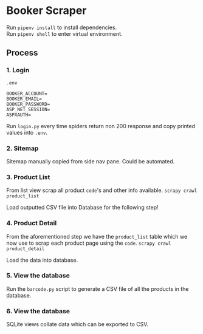 # Booker Scraper

Run `pipenv install` to install dependencies.  
Run `pipenv shell` to enter virtual environment.

## Process

### 1. Login

`.env`

```env
BOOKER_ACCOUNT=
BOOKER_EMAIL=
BOOKER_PASSWORD=
ASP_NET_SESSION=
ASPXAUTH=
```

Run `login.py` every time spiders return non 200 response and copy printed
values into `.env`.

### 2. Sitemap

Sitemap manually copied from side nav pane. Could be automated.

### 3. Product List

From list view scrap all product `code`'s and other info available.
`scrapy crawl product_list`

Load outputted CSV file into Database for the following step!

### 4. Product Detail

From the aforementioned step we have the `product_list` table which we now use
to scrap each product page using the `code`. `scrapy crawl product_detail`

Load the data into database.

### 5. View the database

Run the `barcode.py` script to generate a CSV file of all the products in the
database.

### 6. View the database

SQLite views collate data which can be exported to CSV.
